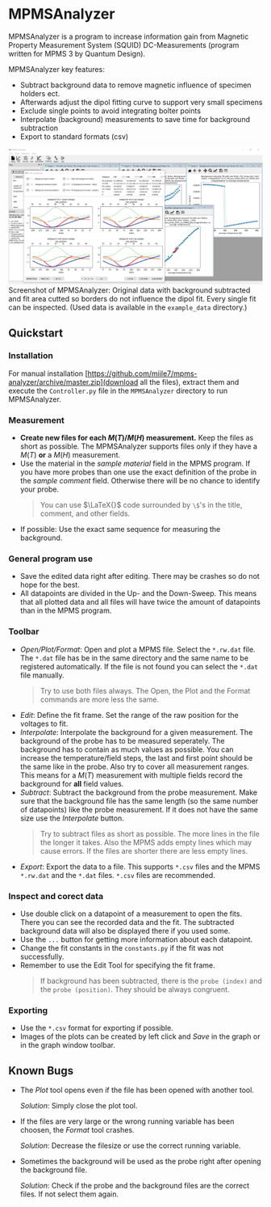 # MPMSAnalyzer

MPMSAnalyzer is a program to increase information gain from Magnetic Property Measurement 
System (SQUID) DC-Measurements (program written for MPMS 3 by Quantum Design). 

MPMSAnalyzer key features:
- Subtract background data to remove magnetic influence of specimen holders ect.
- Afterwards adjust the dipol fitting curve to support very small specimens
- Exclude single points to avoid integrating bolter points
- Interpolate (background) measurements to save time for background subtraction
- Export to standard formats (csv)

![Screenshot of MPMSAnalyzer](screenshot.jpg)
Screenshot of MPMSAnalyzer: Original data with background subtracted and fit area cutted
so borders do not influence the dipol fit. Every single fit can be inspected. (Used data
is available in the `example_data` directory.)

## Quickstart

### Installation
For manual installation [https://github.com/miile7/mpms-analyzer/archive/master.zip](download all the files), 
extract them and execute the `Controller.py` file in the `MPMSAnalyzer` directory to run 
MPMSAnalyzer.

### Measurement
- **Create new files for each $`M(T)`$/$`M(H)`$ measurement.** Keep the files as short as 
  possible. The MPMSAnalyzer supports files only if they have a $`M(T)`$ **or** a $`M(H)`$ 
  measurement. 
- Use the material in the *sample material* field in the MPMS program. If you have more 
  probes than one use the exact definition of the probe in the *sample comment* field. 
  Otherwise there will be no chance to identify your probe.
  > You can use $`\LaTeX{}`$ code surrounded by `\$`'s in the title, comment, and other 
  > fields.
- If possible: Use the exact same sequence for measuring the background.

### General program use
- Save the edited data right after editing. There may be crashes so do not hope for the 
  best.
- All datapoints are divided in the Up- and the Down-Sweep. This means that all plotted 
  data and all files will have twice the amount of datapoints than in the MPMS program.

### Toolbar
- *Open/Plot/Format*: Open and plot a MPMS file. Select the `*.rw.dat` file. The `*.dat` 
  file has be in the same directory and the same name to be registered automatically. If 
  the file is not found you can select the `*.dat` file manually.
  > Try to use both files always.
  The Open, the Plot and the Format commands are more less the same.
- *Edit*: Define the fit frame. Set the range of the raw position for the voltages to fit.
- *Interpolate*: Interpolate the background for a given measurement. The background of the 
  probe has to be measured seperately. The background has to contain as much values as 
  possible. You can increase the temperature/field steps, the last and first point should 
  be the same like in the probe. Also try to cover all measurement ranges. This means for 
  a $`M(T)`$ measurement with multiple fields record the background for **all** field 
  values.
- *Subtract*: Subtract the background from the probe measurement. Make sure that the 
  background file has the same length (so the same number of datapoints) like the probe 
  measurement. If it does not have the same size use the *Interpolate* button.
  > Try to subtract files as short as possible. The more lines in the file the longer it 
  > takes. Also the MPMS adds empty lines which may cause errors. If the files are shorter 
  > there are less empty lines.
- *Export*: Export the data to a file. This supports `*.csv` files and the MPMS `*.rw.dat`
  and the `*.dat` files. `*.csv` files are recommended.

### Inspect and corect data
- Use double click on a datapoint of a measurement to open the fits. There you can see the 
  recorded data and the fit. The subtracted background data will also be displayed there 
  if you used some.
- Use the `...` button for getting more information about each datapoint.
- Change the fit constants in the `constants.py` if the fit was not successfully.
- Remember to use the Edit Tool for specifying the fit frame.
  > If background has been subtracted, there is the `probe (index)` and the 
  > `probe (position)`. They should be always congruent.

### Exporting
- Use the `*.csv` format for exporting if possible.
- Images of the plots can be created by left click and *Save* in the graph or in the 
  graph window toolbar.

## Known Bugs
- The *Plot* tool opens even if the file has been opened with another tool. 

  *Solution*: Simply close the plot tool.
- If the files are very large or the wrong running variable has been choosen, the *Format* 
  tool crashes. 
  
  *Solution*: Decrease the filesize or use the correct running variable.
- Sometimes the background will be used as the probe right after opening the background 
  file.
  
  *Solution*: Check if the probe and the background files are the correct files. If not 
  select them again.
